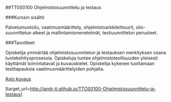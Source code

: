 ##TT0S0100 Ohjelmistosuunnittelu ja testaus

###Kurssin sisältö

Palvelumuotoilu, vaatimusmäärittely, ohjelmistoarkkitehtuurit, olio-suunnittelun alkeet ja mallintamismenetelmät, testiuunnittelun perusteet.

###Tavoitteet

Opiskelija ymmärtää ohjelmistosuunnitelun ja testauksen merkityksen osana tuotekehitysprosessia. Opiskeluja tuntee ohjelmistoteollisuuden yleisesti käyttämät toimintatavat ja kuvauskielet. Opiskelija kykenee tuottamaan testitapauksia vaatimusmäärittelyiden pohjalta.


[Asio kuvaus](https://asio.jamk.fi/pls/asio/asio_ectskuv1.kurssin_ks?ktun=TTOS0100&knro=&noclose=%20&lan=fi)




[target_url=http://jamk-it.github.io/TTOS0100-Ohjelmistosuunnittelu-ja-testaus]
